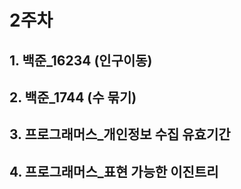 # 2주차

## 1. 백준\_16234 (인구이동)

## 2. 백준\_1744 (수 묶기)

## 3. 프로그래머스\_개인정보 수집 유효기간

## 4. 프로그래머스\_표현 가능한 이진트리
